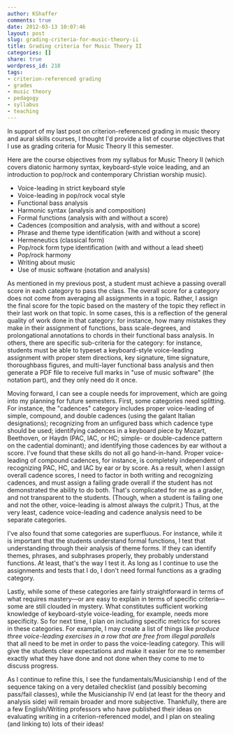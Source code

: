 ```yaml
---
author: KShaffer
comments: true
date: 2012-03-13 10:07:46
layout: post
slug: grading-criteria-for-music-theory-ii
title: Grading criteria for Music Theory II
categories: []
share: true
wordpress_id: 218
tags:
- criterion-referenced grading
- grades
- music theory
- pedagogy
- syllabus
- teaching
---
```


In support of my last post on criterion-referenced grading in music theory and aural skills courses, I thought I'd provide a list of course objectives that I use as grading criteria for Music Theory II this semester.

Here are the course objectives from my syllabus for Music Theory II (which covers diatonic harmony syntax, keyboard-style voice leading, and an introduction to pop/rock and contemporary Christian worship music).





  * Voice-leading in strict keyboard style  
  * Voice-leading in pop/rock vocal style  
  * Functional bass analysis  
  * Harmonic syntax (analysis and composition)  
  * Formal functions (analysis with and without a score)  
  * Cadences (composition and analysis, with and without a score)  
  * Phrase and theme type identification (with and without a score)  
  * Hermeneutics (classical form)  
  * Pop/rock form type identification (with and without a lead sheet)  
  * Pop/rock harmony  
  * Writing about music  
  * Use of music software (notation and analysis)



As mentioned in my previous post, a student must achieve a passing overall score in each category to pass the class. The overall score for a category does not come from averaging all assignments in a topic. Rather, I assign the final score for the topic based on the mastery of the topic they reflect in their last work on that topic. In some cases, this is a reflection of the general quality of work done in that category: for instance, how many mistakes they make in their assignment of functions, bass scale-degrees, and prolongational annotations to chords in their functional bass analysis. In others, there are specific sub-criteria for the category: for instance, students must be able to typeset a keyboard-style voice-leading assignment with proper stem directions, key signature, time signature, thoroughbass figures, and multi-layer functional bass analysis and then generate a PDF file to receive full marks in "use of music software" (the notation part), and they only need do it once.

Moving forward, I can see a couple needs for improvement, which are going into my planning for future semesters. First, some categories need splitting. For instance, the "cadences" category includes proper voice-leading of simple, compound, and double cadences (using the galant Italian designations); recognizing from an unfigured bass which cadence type should be used; identifying cadences in a keyboard piece by Mozart, Beethoven, or Haydn (PAC, IAC, or HC; simple- or double-cadence pattern on the cadential dominant); and identifying those cadences by ear without a score. I've found that these skills do not all go hand-in-hand. Proper voice-leading of compound cadences, for instance, is completely independent of recognizing PAC, HC, and IAC by ear or by score. As a result, when I assign overall cadence scores, I need to factor in both writing and recognizing cadences, and must assign a failing grade overall if the student has not demonstrated the ability to do both. That's complicated for me as a grader, and not transparent to the students. (Though, when a student is failing one and not the other, voice-leading is almost always the culprit.) Thus, at the very least, cadence voice-leading and cadence analysis need to be separate categories.

I've also found that some categories are superfluous. For instance, while it is important that the students understand formal functions, I test that understanding through their analysis of theme forms. If they can identify themes, phrases, and subphrases properly, they probably understand functions. At least, that's the way I test it. As long as I continue to use the assignments and tests that I do, I don't need formal functions as a grading category.

Lastly, while some of these categories are fairly straightforward in terms of what requires mastery—or are easy to explain in terms of specific criteria—some are still clouded in mystery. What constitutes sufficient working knowledge of keyboard-style voice-leading, for example, needs more specificity. So for next time, I plan on including specific metrics for scores in these categories. For example, I may create a list of things like _produce three voice-leading exercises in a row that are free from illegal parallels_ that all need to be met in order to pass the voice-leading category. This will give the students clear expectations and make it easier for me to remember exactly what they have done and not done when they come to me to discuss progress.

As I continue to refine this, I see the fundamentals/Musicianship I end of the sequence taking on a very detailed checklist (and possibly becoming pass/fail classes), while the Musicianship IV end (at least for the theory and analysis side) will remain broader and more subjective. Thankfully, there are a few English/Writing professors who have published their ideas on evaluating writing in a criterion-referenced model, and I plan on stealing (and linking to) lots of their ideas!
